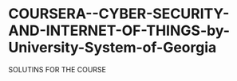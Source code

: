 # COURSERA--CYBER-SECURITY-AND-INTERNET-OF-THINGS-by-University-System-of-Georgia
SOLUTINS FOR THE COURSE
